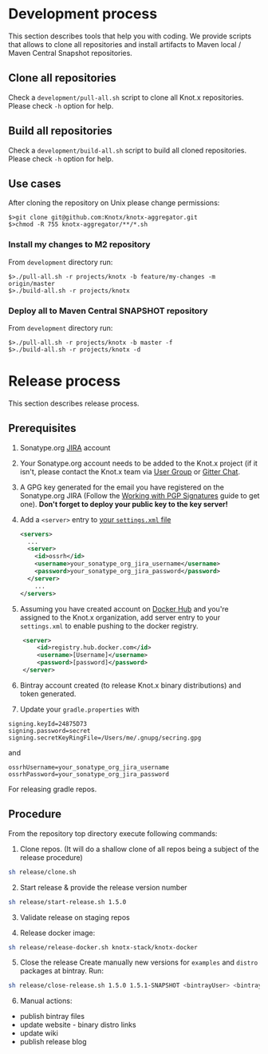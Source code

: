 # Development process
This section describes tools that help you with coding. We provide scripts that allows to
clone all repositories and install artifacts to Maven local / Maven Central Snapshot repositories.

## Clone all repositories
Check a `development/pull-all.sh` script to clone all Knot.x repositories. Please check `-h` option
for help.

## Build all repositories
Check a `development/build-all.sh` script to build all cloned repositories. Please check `-h` option
for help.

## Use cases
After cloning the repository on Unix please change permissions:

```
$>git clone git@github.com:Knotx/knotx-aggregator.git
$>chmod -R 755 knotx-aggregator/**/*.sh
```

### Install my changes to M2 repository
From `development` directory run:
```
$>./pull-all.sh -r projects/knotx -b feature/my-changes -m origin/master
$>./build-all.sh -r projects/knotx
```

### Deploy all to Maven Central SNAPSHOT repository
From `development` directory run:
```
$>./pull-all.sh -r projects/knotx -b master -f
$>./build-all.sh -r projects/knotx -d
```

# Release process
This section describes release process.

## Prerequisites
1. Sonatype.org [JIRA](https://issues.sonatype.org/secure/Signup!default.jspa) account

2. Your Sonatype.org account needs to be added to the Knot.x project (if it isn't, please contact the Knot.x team
via [User Group](https://groups.google.com/forum/#!forum/knotx) or [Gitter Chat](https://gitter.im/Knotx/Lobby).

3. A GPG key generated for the email you have registered on the Sonatype.org JIRA
(Follow the [Working with PGP Signatures](http://central.sonatype.org/pages/working-with-pgp-signatures.html)
guide to get one).
**Don't forget to deploy your public key to the key server!**

4. Add a `<server>` entry to [your `settings.xml` file](https://maven.apache.org/settings.html#Introduction)
   ```xml
   <servers>
     ...
     <server>
       <id>ossrh</id>
       <username>your_sonatype_org_jira_username</username>
       <password>your_sonatype_org_jira_password</password>
     </server>
       ...
   </servers>    
   ```

5. Assuming you have created account on [Docker Hub](https://hub.docker.com/) and you're assigned to the Knot.x organization, add server entry to your `settings.xml` to enable pushing to the docker registry.
```xml
	<server>
		<id>registry.hub.docker.com</id>
		<username>[Username]</username>
		<password>[password]</password>
	</server>
```

6. Bintray account created (to release Knot.x binary distributions) and token generated.

7. Update your `gradle.properties` with
```
signing.keyId=24875D73
signing.password=secret
signing.secretKeyRingFile=/Users/me/.gnupg/secring.gpg
```
and
```
ossrhUsername=your_sonatype_org_jira_username
ossrhPassword=your_sonatype_org_jira_password
```
For releasing gradle repos.

## Procedure
From the repository top directory execute following commands:

1. Clone repos. (It will do a shallow clone of all repos being a subject of the release procedure)
```bash
sh release/clone.sh
```

2. Start release & provide the release version number
```bash
sh release/start-release.sh 1.5.0
```

3. Validate release on staging repos

4. Release docker image:
```bash
sh release/release-docker.sh knotx-stack/knotx-docker
```

5. Close the release
Create manually new versions for `examples` and `distro` packages at bintray.
Run:
```bash
sh release/close-release.sh 1.5.0 1.5.1-SNAPSHOT <bintrayUser> <bintrayToken>
```

6. Manual actions:
  - publish bintray files
  - update website - binary distro links
  - update wiki
  - publish release blog
